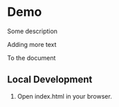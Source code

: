 # Demo

Some description

Adding more text

To the document

## Local Development

1. Open index.html in your browser.